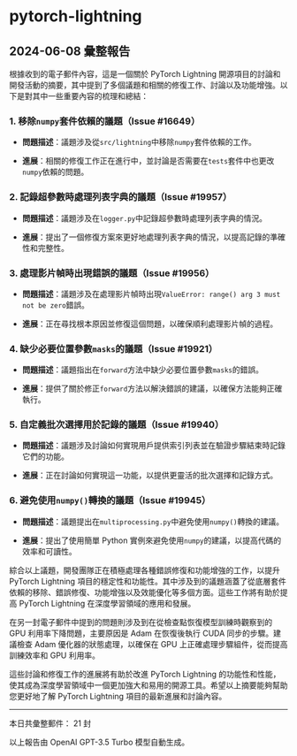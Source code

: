 # pytorch-lightning

## 2024-06-08 彙整報告

根據收到的電子郵件內容，這是一個關於 PyTorch Lightning 開源項目的討論和開發活動的摘要，其中提到了多個議題和相關的修復工作、討論以及功能增強。以下是對其中一些重要內容的梳理和總結：

### 1. 移除`numpy`套件依賴的議題（Issue #16649）

- **問題描述**：議題涉及從`src/lightning`中移除`numpy`套件依賴的工作。

- **進展**：相關的修復工作正在進行中，並討論是否需要在`tests`套件中也更改`numpy`依賴的問題。

### 2. 記錄超參數時處理列表字典的議題（Issue #19957）

- **問題描述**：議題涉及在`logger.py`中記錄超參數時處理列表字典的情況。

- **進展**：提出了一個修復方案來更好地處理列表字典的情況，以提高記錄的準確性和完整性。

### 3. 處理影片幀時出現錯誤的議題（Issue #19956）

- **問題描述**：議題涉及在處理影片幀時出現`ValueError: range() arg 3 must not be zero`錯誤。

- **進展**：正在尋找根本原因並修復這個問題，以確保順利處理影片幀的過程。

### 4. 缺少必要位置參數`masks`的議題（Issue #19921）

- **問題描述**：議題指出在`forward`方法中缺少必要位置參數`masks`的錯誤。

- **進展**：提供了關於修正`forward`方法以解決錯誤的建議，以確保方法能夠正確執行。

### 5. 自定義批次選擇用於記錄的議題（Issue #19940）

- **問題描述**：議題涉及討論如何實現用戶提供索引列表並在驗證步驟結束時記錄它們的功能。

- **進展**：正在討論如何實現這一功能，以提供更靈活的批次選擇和記錄方式。

### 6. 避免使用`numpy()`轉換的議題（Issue #19945）

- **問題描述**：議題提出在`multiprocessing.py`中避免使用`numpy()`轉換的建議。

- **進展**：提出了使用簡單 Python 實例來避免使用`numpy`的建議，以提高代碼的效率和可讀性。

綜合以上議題，開發團隊正在積極處理各種錯誤修復和功能增強的工作，以提升 PyTorch Lightning 項目的穩定性和功能性。其中涉及到的議題涵蓋了從底層套件依賴的移除、錯誤修復、功能增強以及效能優化等多個方面。這些工作將有助於提高 PyTorch Lightning 在深度學習領域的應用和發展。

在另一封電子郵件中提到的問題則涉及到在從檢查點恢復模型訓練時觀察到的 GPU 利用率下降問題，主要原因是 Adam 在恢復後執行 CUDA 同步的步驟。建議檢查 Adam 優化器的狀態處理，以確保在 GPU 上正確處理步驟組件，從而提高訓練效率和 GPU 利用率。

這些討論和修復工作的進展將有助於改進 PyTorch Lightning 的功能性和性能，使其成為深度學習領域中一個更加強大和易用的開源工具。希望以上摘要能夠幫助您更好地了解 PyTorch Lightning 項目的最新進展和討論內容。

---

本日共彙整郵件： 21 封

以上報告由 OpenAI GPT-3.5 Turbo 模型自動生成。
